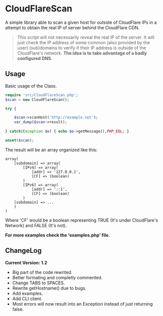# CloudFlareScan

A simple library able to scan a given host for outside of CloudFlare IPs in a attempt to obtain the real IP of server behind the CloudFlare CDN.

> This script will not necessarily reveal the real IP of the server. 
> It will just check the IP address of some common (also provided by the user)
> (sub)domains to verify if their IP address is outside of the CloudFlare's
> network. **The idea is to take advantage of a badly configured DNS**.

## Usage
Basic usage of the Class.
```php
require 'src/CloudFlareScan.php';
$scan = new CloudFlareScan();

try {

    $scan->scanHost('http://example.net');
    var_dump($scan->result);
    
} catch(Exception $e) { echo $e->getMessage(),PHP_EOL; }

unset($scan);
```

The result will be an array organized like this:
```
array(
    [subdomain] => array(
        [IPv4] => array(
            [addr] => '127.0.0.1',
            [CF] => (boolean)
        )
        [IPv6] => array(
            [addr] => '::1',
            [CF] => (boolean)
        )
    [subdomain] => ...
    )
)
```
Where 'CF' would be a boolean representing TRUE (It's under CloudFlare's Network) and FALSE (It's not).

**For more examples check the 'examples.php' file.**

## ChangeLog
**Current Version: 1.2**

- Big part of the code rewrited.
- Better formating and completly commented.
- Change TABS to SPACES.
- Rewrite getHostname() due to bugs.
- Add examples.
- Add CLI client.
- Most errors will now result into an Exception instead of just returning false.

